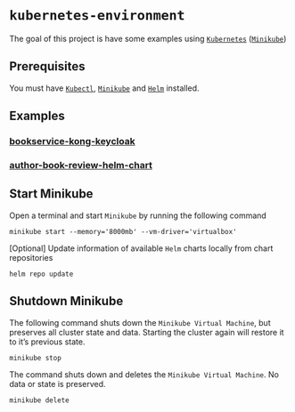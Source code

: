 # `kubernetes-environment`

The goal of this project is have some examples using [`Kubernetes`](https://kubernetes.io)
([`Minikube`](https://github.com/kubernetes/minikube))

## Prerequisites

You must have [`Kubectl`](https://kubernetes.io/docs/tasks/tools/install-kubectl/),
[`Minikube`](https://kubernetes.io/docs/tasks/tools/install-minikube/#install-minikube) and 
[`Helm`](https://helm.sh/docs/using_helm/#installing-the-helm-client) installed.

## Examples

### [bookservice-kong-keycloak](https://github.com/ivangfr/kubernetes-environment/tree/master/bookservice-kong-keycloak)

### [author-book-review-helm-chart](https://github.com/ivangfr/kubernetes-environment/tree/master/author-book-review-helm-chart)

## Start Minikube

Open a terminal and start `Minikube` by running the following command
```
minikube start --memory='8000mb' --vm-driver='virtualbox'
```

\[Optional\] Update information of available `Helm` charts locally from chart repositories
```
helm repo update
```

## Shutdown Minikube

The following command shuts down the `Minikube Virtual Machine`, but preserves all cluster state and data. Starting the
cluster again will restore it to it’s previous state.
```
minikube stop
```

The command shuts down and deletes the `Minikube Virtual Machine`. No data or state is preserved.
```
minikube delete
```
